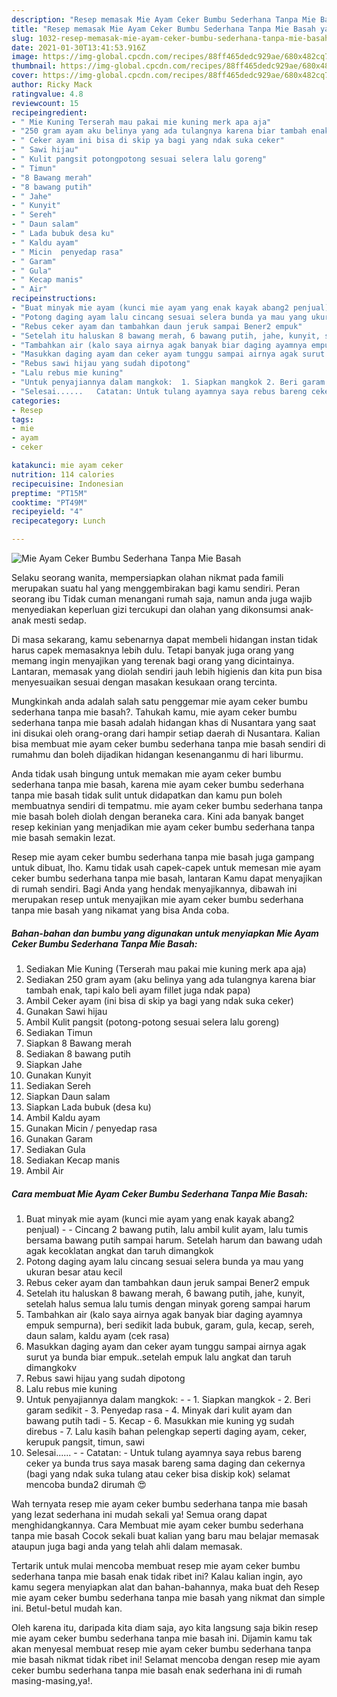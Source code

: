 ```yaml
---
description: "Resep memasak Mie Ayam Ceker Bumbu Sederhana Tanpa Mie Basah yang enak Untuk Jualan"
title: "Resep memasak Mie Ayam Ceker Bumbu Sederhana Tanpa Mie Basah yang enak Untuk Jualan"
slug: 1032-resep-memasak-mie-ayam-ceker-bumbu-sederhana-tanpa-mie-basah-yang-enak-untuk-jualan
date: 2021-01-30T13:41:53.916Z
image: https://img-global.cpcdn.com/recipes/88ff465dedc929ae/680x482cq70/mie-ayam-ceker-bumbu-sederhana-tanpa-mie-basah-foto-resep-utama.jpg
thumbnail: https://img-global.cpcdn.com/recipes/88ff465dedc929ae/680x482cq70/mie-ayam-ceker-bumbu-sederhana-tanpa-mie-basah-foto-resep-utama.jpg
cover: https://img-global.cpcdn.com/recipes/88ff465dedc929ae/680x482cq70/mie-ayam-ceker-bumbu-sederhana-tanpa-mie-basah-foto-resep-utama.jpg
author: Ricky Mack
ratingvalue: 4.8
reviewcount: 15
recipeingredient:
- " Mie Kuning Terserah mau pakai mie kuning merk apa aja"
- "250 gram ayam aku belinya yang ada tulangnya karena biar tambah enak tapi kalo beli ayam fillet juga ndak papa"
- " Ceker ayam ini bisa di skip ya bagi yang ndak suka ceker"
- " Sawi hijau"
- " Kulit pangsit potongpotong sesuai selera lalu goreng"
- " Timun"
- "8 Bawang merah"
- "8 bawang putih"
- " Jahe"
- " Kunyit"
- " Sereh"
- " Daun salam"
- " Lada bubuk desa ku"
- " Kaldu ayam"
- " Micin  penyedap rasa"
- " Garam"
- " Gula"
- " Kecap manis"
- " Air"
recipeinstructions:
- "Buat minyak mie ayam (kunci mie ayam yang enak kayak abang2 penjual)  Cincang 2 bawang putih, lalu ambil kulit ayam, lalu tumis bersama bawang putih sampai harum. Setelah harum dan bawang udah agak kecoklatan angkat dan taruh dimangkok"
- "Potong daging ayam lalu cincang sesuai selera bunda ya mau yang ukuran besar atau kecil"
- "Rebus ceker ayam dan tambahkan daun jeruk sampai Bener2 empuk"
- "Setelah itu haluskan 8 bawang merah, 6 bawang putih, jahe, kunyit, setelah halus semua lalu tumis dengan minyak goreng sampai harum"
- "Tambahkan air (kalo saya airnya agak banyak biar daging ayamnya empuk sempurna), beri sedikit lada bubuk, garam, gula, kecap, sereh, daun salam, kaldu ayam (cek rasa)"
- "Masukkan daging ayam dan ceker ayam tunggu sampai airnya agak surut ya bunda biar empuk..setelah empuk lalu angkat dan taruh dimangkokv"
- "Rebus sawi hijau yang sudah dipotong"
- "Lalu rebus mie kuning"
- "Untuk penyajiannya dalam mangkok:  1. Siapkan mangkok 2. Beri garam sedikit  3. Penyedap rasa  4. Minyak dari kulit ayam dan bawang putih tadi  5. Kecap 6. Masukkan mie kuning yg sudah direbus  7. Lalu kasih bahan pelengkap seperti daging ayam, ceker, kerupuk pangsit, timun, sawi"
- "Selesai......   Catatan: Untuk tulang ayamnya saya rebus bareng ceker ya bunda trus saya masak bareng sama daging dan cekernya (bagi yang ndak suka tulang atau ceker bisa diskip kok) selamat mencoba bunda2 dirumah 😍"
categories:
- Resep
tags:
- mie
- ayam
- ceker

katakunci: mie ayam ceker 
nutrition: 114 calories
recipecuisine: Indonesian
preptime: "PT15M"
cooktime: "PT49M"
recipeyield: "4"
recipecategory: Lunch

---
```



![Mie Ayam Ceker Bumbu Sederhana Tanpa Mie Basah](https://img-global.cpcdn.com/recipes/88ff465dedc929ae/680x482cq70/mie-ayam-ceker-bumbu-sederhana-tanpa-mie-basah-foto-resep-utama.jpg)

Selaku seorang wanita, mempersiapkan olahan nikmat pada famili merupakan suatu hal yang menggembirakan bagi kamu sendiri. Peran seorang ibu Tidak cuman menangani rumah saja, namun anda juga wajib menyediakan keperluan gizi tercukupi dan olahan yang dikonsumsi anak-anak mesti sedap.

Di masa  sekarang, kamu sebenarnya dapat membeli hidangan instan tidak harus capek memasaknya lebih dulu. Tetapi banyak juga orang yang memang ingin menyajikan yang terenak bagi orang yang dicintainya. Lantaran, memasak yang diolah sendiri jauh lebih higienis dan kita pun bisa menyesuaikan sesuai dengan masakan kesukaan orang tercinta. 



Mungkinkah anda adalah salah satu penggemar mie ayam ceker bumbu sederhana tanpa mie basah?. Tahukah kamu, mie ayam ceker bumbu sederhana tanpa mie basah adalah hidangan khas di Nusantara yang saat ini disukai oleh orang-orang dari hampir setiap daerah di Nusantara. Kalian bisa membuat mie ayam ceker bumbu sederhana tanpa mie basah sendiri di rumahmu dan boleh dijadikan hidangan kesenanganmu di hari liburmu.

Anda tidak usah bingung untuk memakan mie ayam ceker bumbu sederhana tanpa mie basah, karena mie ayam ceker bumbu sederhana tanpa mie basah tidak sulit untuk didapatkan dan kamu pun boleh membuatnya sendiri di tempatmu. mie ayam ceker bumbu sederhana tanpa mie basah boleh diolah dengan beraneka cara. Kini ada banyak banget resep kekinian yang menjadikan mie ayam ceker bumbu sederhana tanpa mie basah semakin lezat.

Resep mie ayam ceker bumbu sederhana tanpa mie basah juga gampang untuk dibuat, lho. Kamu tidak usah capek-capek untuk memesan mie ayam ceker bumbu sederhana tanpa mie basah, lantaran Kamu dapat menyajikan di rumah sendiri. Bagi Anda yang hendak menyajikannya, dibawah ini merupakan resep untuk menyajikan mie ayam ceker bumbu sederhana tanpa mie basah yang nikamat yang bisa Anda coba.

<!--inarticleads1-->

##### Bahan-bahan dan bumbu yang digunakan untuk menyiapkan Mie Ayam Ceker Bumbu Sederhana Tanpa Mie Basah:

1. Sediakan  Mie Kuning (Terserah mau pakai mie kuning merk apa aja)
1. Sediakan 250 gram ayam (aku belinya yang ada tulangnya karena biar tambah enak, tapi kalo beli ayam fillet juga ndak papa)
1. Ambil  Ceker ayam (ini bisa di skip ya bagi yang ndak suka ceker)
1. Gunakan  Sawi hijau
1. Ambil  Kulit pangsit (potong-potong sesuai selera lalu goreng)
1. Sediakan  Timun
1. Siapkan 8 Bawang merah
1. Sediakan 8 bawang putih
1. Siapkan  Jahe
1. Gunakan  Kunyit
1. Sediakan  Sereh
1. Siapkan  Daun salam
1. Siapkan  Lada bubuk (desa ku)
1. Ambil  Kaldu ayam
1. Gunakan  Micin / penyedap rasa
1. Gunakan  Garam
1. Sediakan  Gula
1. Sediakan  Kecap manis
1. Ambil  Air




<!--inarticleads2-->

##### Cara membuat Mie Ayam Ceker Bumbu Sederhana Tanpa Mie Basah:

1. Buat minyak mie ayam (kunci mie ayam yang enak kayak abang2 penjual) -  - Cincang 2 bawang putih, lalu ambil kulit ayam, lalu tumis bersama bawang putih sampai harum. Setelah harum dan bawang udah agak kecoklatan angkat dan taruh dimangkok
1. Potong daging ayam lalu cincang sesuai selera bunda ya mau yang ukuran besar atau kecil
1. Rebus ceker ayam dan tambahkan daun jeruk sampai Bener2 empuk
1. Setelah itu haluskan 8 bawang merah, 6 bawang putih, jahe, kunyit, setelah halus semua lalu tumis dengan minyak goreng sampai harum
1. Tambahkan air (kalo saya airnya agak banyak biar daging ayamnya empuk sempurna), beri sedikit lada bubuk, garam, gula, kecap, sereh, daun salam, kaldu ayam (cek rasa)
1. Masukkan daging ayam dan ceker ayam tunggu sampai airnya agak surut ya bunda biar empuk..setelah empuk lalu angkat dan taruh dimangkokv
1. Rebus sawi hijau yang sudah dipotong
1. Lalu rebus mie kuning
1. Untuk penyajiannya dalam mangkok: -  - 1. Siapkan mangkok - 2. Beri garam sedikit  - 3. Penyedap rasa  - 4. Minyak dari kulit ayam dan bawang putih tadi  - 5. Kecap - 6. Masukkan mie kuning yg sudah direbus  - 7. Lalu kasih bahan pelengkap seperti daging ayam, ceker, kerupuk pangsit, timun, sawi
1. Selesai......  -  - Catatan: - Untuk tulang ayamnya saya rebus bareng ceker ya bunda trus saya masak bareng sama daging dan cekernya (bagi yang ndak suka tulang atau ceker bisa diskip kok) selamat mencoba bunda2 dirumah 😍




Wah ternyata resep mie ayam ceker bumbu sederhana tanpa mie basah yang lezat sederhana ini mudah sekali ya! Semua orang dapat menghidangkannya. Cara Membuat mie ayam ceker bumbu sederhana tanpa mie basah Cocok sekali buat kalian yang baru mau belajar memasak ataupun juga bagi anda yang telah ahli dalam memasak.

Tertarik untuk mulai mencoba membuat resep mie ayam ceker bumbu sederhana tanpa mie basah enak tidak ribet ini? Kalau kalian ingin, ayo kamu segera menyiapkan alat dan bahan-bahannya, maka buat deh Resep mie ayam ceker bumbu sederhana tanpa mie basah yang nikmat dan simple ini. Betul-betul mudah kan. 

Oleh karena itu, daripada kita diam saja, ayo kita langsung saja bikin resep mie ayam ceker bumbu sederhana tanpa mie basah ini. Dijamin kamu tak akan menyesal membuat resep mie ayam ceker bumbu sederhana tanpa mie basah nikmat tidak ribet ini! Selamat mencoba dengan resep mie ayam ceker bumbu sederhana tanpa mie basah enak sederhana ini di rumah masing-masing,ya!.

